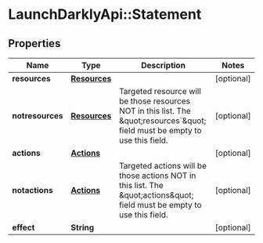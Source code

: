 # LaunchDarklyApi::Statement

## Properties
Name | Type | Description | Notes
------------ | ------------- | ------------- | -------------
**resources** | [**Resources**](Resources.md) |  | [optional] 
**notresources** | [**Resources**](Resources.md) | Targeted resource will be those resources NOT in this list. The \&quot;resources&#x60;\&quot; field must be empty to use this field. | [optional] 
**actions** | [**Actions**](Actions.md) |  | [optional] 
**notactions** | [**Actions**](Actions.md) | Targeted actions will be those actions NOT in this list. The \&quot;actions\&quot; field must be empty to use this field. | [optional] 
**effect** | **String** |  | [optional] 


